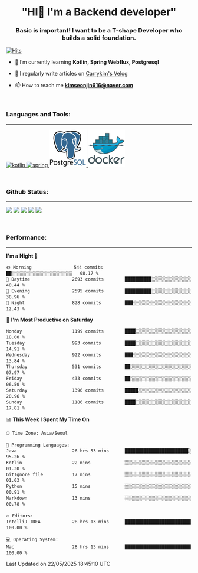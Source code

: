 <h1 align="center">"HI👋 I'm a Backend developer" </h1>
<h3 align="center">Basic is important! I want to be a T-shape Developer who builds a solid foundation.</h3>

[![Hits](https://hits.seeyoufarm.com/api/count/incr/badge.svg?url=https%3A%2F%2Fgithub.com%2Fgimseonjin&count_bg=%2318BFE5&title_bg=%23555555&icon=ko-fi.svg&icon_color=%23E7E7E7&title=hits&edge_flat=false)](https://hits.seeyoufarm.com)

- 🌱 I’m currently learning **Kotlin, Spring Webflux, Postgresql**

- 📝 I regularly write articles on [Carrykim's Velog](https://velog.io/@carrykim)

- 📫 How to reach me **kimseonjin616@naver.com**

<br/>

<h3 align="left">Languages and Tools:</h3>

***

<p align="left"> 
 <a href="https://kotlinlang.org" target="_blank" rel="noreferrer"> <img src="https://www.vectorlogo.zone/logos/kotlinlang/kotlinlang-icon.svg" alt="kotlin" width="20%" height="20%"/> </a>
<a href="https://spring.io/" target="_blank" rel="noreferrer"> <img src="https://www.vectorlogo.zone/logos/springio/springio-icon.svg" alt="spring" width="20%" height="20%"/> </a>
<a href="https://www.postgresql.org" target="_blank" rel="noreferrer"> <img src="https://raw.githubusercontent.com/devicons/devicon/master/icons/postgresql/postgresql-original-wordmark.svg" alt="postgresql" width="20%" height="20%"/> </a>
 <a href="https://www.docker.com/" target="_blank" rel="noreferrer"> <img src="https://raw.githubusercontent.com/devicons/devicon/master/icons/docker/docker-original-wordmark.svg" alt="docker" width="20%" height="20%"/> </a>
 </p>
</p>

<br/>

<h3 align="left">Github Status:</h3>

***

![](http://github-profile-summary-cards.vercel.app/api/cards/profile-details?username=gimseonjin&theme=nord_bright)
![](http://github-profile-summary-cards.vercel.app/api/cards/repos-per-language?username=gimseonjin&theme=nord_bright)
![](http://github-profile-summary-cards.vercel.app/api/cards/most-commit-language?username=gimseonjin&theme=nord_bright)
![](http://github-profile-summary-cards.vercel.app/api/cards/stats?username=gimseonjin&theme=nord_bright)
![](http://github-profile-summary-cards.vercel.app/api/cards/productive-time?username=gimseonjin&theme=nord_bright&utcOffset=8)


<br/>

<h3 align="left">Performance:</h3>

***

<!--START_SECTION:waka-->
**I'm a Night 🦉** 

```text
🌞 Morning                544 commits         ██░░░░░░░░░░░░░░░░░░░░░░░   08.17 % 
🌆 Daytime                2693 commits        ██████████░░░░░░░░░░░░░░░   40.44 % 
🌃 Evening                2595 commits        ██████████░░░░░░░░░░░░░░░   38.96 % 
🌙 Night                  828 commits         ███░░░░░░░░░░░░░░░░░░░░░░   12.43 % 
```
📅 **I'm Most Productive on Saturday** 

```text
Monday                   1199 commits        ████░░░░░░░░░░░░░░░░░░░░░   18.00 % 
Tuesday                  993 commits         ████░░░░░░░░░░░░░░░░░░░░░   14.91 % 
Wednesday                922 commits         ███░░░░░░░░░░░░░░░░░░░░░░   13.84 % 
Thursday                 531 commits         ██░░░░░░░░░░░░░░░░░░░░░░░   07.97 % 
Friday                   433 commits         ██░░░░░░░░░░░░░░░░░░░░░░░   06.50 % 
Saturday                 1396 commits        █████░░░░░░░░░░░░░░░░░░░░   20.96 % 
Sunday                   1186 commits        ████░░░░░░░░░░░░░░░░░░░░░   17.81 % 
```


📊 **This Week I Spent My Time On** 

```text
🕑︎ Time Zone: Asia/Seoul

💬 Programming Languages: 
Java                     26 hrs 53 mins      ████████████████████████░   95.26 % 
Kotlin                   22 mins             ░░░░░░░░░░░░░░░░░░░░░░░░░   01.30 % 
GitIgnore file           17 mins             ░░░░░░░░░░░░░░░░░░░░░░░░░   01.03 % 
Python                   15 mins             ░░░░░░░░░░░░░░░░░░░░░░░░░   00.91 % 
Markdown                 13 mins             ░░░░░░░░░░░░░░░░░░░░░░░░░   00.78 % 

🔥 Editors: 
IntelliJ IDEA            28 hrs 13 mins      █████████████████████████   100.00 % 

💻 Operating System: 
Mac                      28 hrs 13 mins      █████████████████████████   100.00 % 
```


 Last Updated on 22/05/2025 18:45:10 UTC
<!--END_SECTION:waka-->

<div align="center">
  
